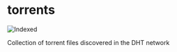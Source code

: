 torrents 
========
![Indexed](https://img.shields.io/badge/indexed-181027-blue)

Collection of torrent files discovered in the DHT network
